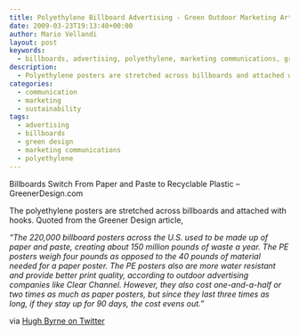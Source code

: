 ```yaml
---
title: Polyethylene Billboard Advertising - Green Outdoor Marketing Article
date: 2009-03-23T19:13:40+00:00
author: Mario Vellandi
layout: post
keywords:
  - billboards, advertising, polyethylene, marketing communications, green design, sustainability
description:
  - Polyethylene posters are stretched across billboards and attached with hooks, weight 1/10th less than paper and paste, more water resistant, and have better print quality.
categories:
  - communication
  - marketing
  - sustainability
tags:
  - advertising
  - billboards
  - green design
  - marketing communications
  - polyethylene
---
```

Billboards Switch From Paper and Paste to Recyclable Plastic &#8211; GreenerDesign.com

The polyethylene posters are stretched across billboards and attached with hooks. Quoted from the Greener Design article,

  *&#8220;The 220,000 billboard posters across the U.S. used to be made up of paper and paste, creating about 150 million pounds of waste a year. The PE posters weigh four pounds as opposed to the 40 pounds of material needed for a paper poster. The PE posters also are more water resistant and provide better print quality, according to outdoor advertising companies like Clear Channel. However, they also cost one-and-a-half or two times as much as paper posters, but since they last three times as long, if they stay up for 90 days, the cost evens out.&#8221;*

via <a rel="nofollow" href="http://www.twitter.com/greenbiztweets">Hugh Byrne on Twitter</a>
